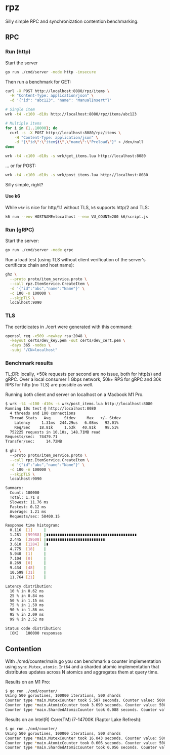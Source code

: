 # rpz

Silly simple RPC and synchronization contention benchmarking.

## RPC

### Run (http)

Start the server

```bash
go run ./cmd/server -mode http -insecure
```

Then run a benchmark for GET:

```bash
curl -X POST http://localhost:8080/rpz/items \
  -H "Content-Type: application/json" \
  -d '{"id": "abc123", "name": "ManualInsert"}'

# Single item
wrk -t4 -c100 -d10s http://localhost:8080/rpz/items/abc123

# Multiple items
for i in {1..10000}; do
  curl -s -X POST http://localhost:8080/rpz/items \
    -H "Content-Type: application/json" \
    -d "{\"id\":\"item$i\",\"name\":\"Preload\"}" > /dev/null
done

wrk -t4 -c100 -d10s -s wrk/get_items.lua http://localhost:8080
```

... or for POST:

```bash
wrk -t4 -c100 -d10s -s wrk/post_items.lua http://localhost:8080
```

Silly simple, right?

#### Use k6

While `wkr` is nice for http/1.1 without TLS, `k6` supports http/2 and TLS:

```bash
k6 run --env HOSTNAME=localhost --env VU_COUNT=200 k6/script.js 
```

### Run (gRPC)

Start the server:

```bash
go run ./cmd/server -mode grpc
```

Run a load test (using TLS without client verification of the server's certificate chain and host name):

```bash
ghz \
  --proto proto/item_service.proto \
  --call rpz.ItemService.CreateItem \
  -d '{"id":"abc","name":"Name"}' \
  -c 100 -n 100000 \
  --skipTLS \
  localhost:9090
```

### TLS

The certicicates in ./cert were generated with this command:

```bash
openssl req -x509 -newkey rsa:2048 \
  -keyout certs/dev_key.pem -out certs/dev_cert.pem \
  -days 365 -nodes \
  -subj "/CN=localhost"
```

### Benchmark results

TL;DR: locally, >50k requests per second are no issue, both for http(s) and gRPC.
Over a local consumer 1 Gbps network, 50k+ RPS for gRPC and 30k RPS for http (no TLS)
are possible as well.

Running both client and server on localhost on a Macbook M1 Pro.

```bash
$ wrk -t4 -c100 -d10s -s wrk/post_items.lua http://localhost:8080
Running 10s test @ http://localhost:8080
  4 threads and 100 connections
  Thread Stats   Avg      Stdev     Max   +/- Stdev
    Latency     1.31ms  244.29us   6.08ms   92.01%
    Req/Sec    18.81k     1.53k   40.81k    98.51%
  752225 requests in 10.10s, 148.71MB read
Requests/sec:  74479.71
Transfer/sec:     14.72MB

$ ghz \                                                          
  --proto proto/item_service.proto \
  --call rpz.ItemService.CreateItem \
  -d '{"id":"abc","name":"Name"}' \
  -c 100 -n 100000 \
  --skipTLS \
  localhost:9090

Summary:
  Count: 100000
  Total: 1.71 s
  Slowest: 11.76 ms
  Fastest: 0.12 ms
  Average: 1.21 ms
  Requests/sec: 58400.15

Response time histogram:
  0.116  [1]     |
  1.281  [59988] |∎∎∎∎∎∎∎∎∎∎∎∎∎∎∎∎∎∎∎∎∎∎∎∎∎∎∎∎∎∎∎∎∎∎∎∎∎∎∎∎
  2.445  [38608] |∎∎∎∎∎∎∎∎∎∎∎∎∎∎∎∎∎∎∎∎∎∎∎∎∎∎
  3.610  [1284]  |∎
  4.775  [18]    |
  5.940  [1]     |
  7.104  [0]     |
  8.269  [0]     |
  9.434  [48]    |
  10.599 [31]    |
  11.764 [21]    |

Latency distribution:
  10 % in 0.62 ms 
  25 % in 0.84 ms 
  50 % in 1.15 ms 
  75 % in 1.50 ms 
  90 % in 1.86 ms 
  95 % in 2.09 ms 
  99 % in 2.52 ms 

Status code distribution:
  [OK]   100000 responses 
```

## Contention

With ./cmd/counter/main.go you can benchmark a counter implementation
using `sync.Mutex`, `atomic.Int64` and a sharded atomic implementation
that distributes updates across N atomics and aggregates them at
query time.

Results on an M1 Pro:

```bash
$ go run ./cmd/counter/
Using 500 goroutines, 100000 iterations, 500 shards
Counter type *main.MutexCounter took 5.587 seconds. Counter value: 50000000 (ok=true)
Counter type *main.AtomicCounter took 3.690 seconds. Counter value: 50000000 (ok=true)
Counter type *main.ShardedAtomicCounter took 0.088 seconds. Counter value: 50000000 (ok=true)
```

Results on an Intel(R) Core(TM) i7-14700K (Raptor Lake Refresh):

```bash
$ go run ./cmd/counter/
Using 500 goroutines, 100000 iterations, 500 shards
Counter type *main.MutexCounter took 16.043 seconds. Counter value: 50000000 (ok=true)
Counter type *main.AtomicCounter took 0.606 seconds. Counter value: 50000000 (ok=true)
Counter type *main.ShardedAtomicCounter took 0.056 seconds. Counter value: 50000000 (ok=true)
```
